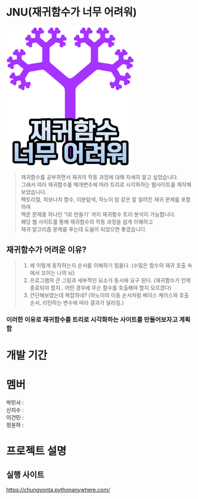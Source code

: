 # JNU(재귀함수가 너무 어려워)
![ex_screenshot](./static/image/JUNicon.png)

>재귀함수를 공부하면서 재귀의 작동 과정에 대해 자세히 알고 싶었습니다.  
>그래서 여러 재귀함수를 매개변수에 따라 트리로 시각화하는 웹사이트를 제작해보았습니다.  
>팩토리얼, 피보나치 함수, 이분탐색, 하노이 탑 같은 잘 알려진 재귀 문제를 포함하여  
>백준 문제중 하나인 '1로 만들기' 까지 재귀함수 트리 분석이 가능합니다.  
>해당 웹 사이트를 통해 재귀함수의 작동 과정을 쉽게 이해하고  
>재귀 알고리즘 문제를 푸는데 도움이 되었으면 좋겠습니다.  

## 재귀함수가 어려운 이유?
>1. 왜 이렇게 동작하는지 순서를 이해하기 힘들다. (수많은 함수의 재귀 호출 속에서 꼬이는 나의 뇌)
>2. 프로그램의 큰 그림과 세부적인 요소가 동시에 요구 된다. (재귀함수가 언제 종료되야 할지.. 어떤 경우에 무슨 함수를 호출해야 할지 모르겠다)
>3. 간단해보였는데 복잡하네? (하노이의 이동 순서처럼 베이스 케이스와 호출 순서, 리턴하는 변수에 따라 결과가 달라짐.)
### 이러한 이유로 재귀함수를 트리로 시각화하는 사이트를 만들어보자고 계획함

# 개발 기간

# 멤버
박민서 :  
신지수 :  
이건민 :  
정윤하 :  

# 프로젝트 설명




## 실행 사이트
https://chungyonta.pythonanywhere.com/
